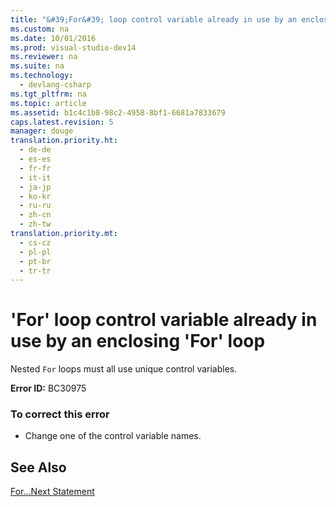 ```yaml
---
title: "&#39;For&#39; loop control variable already in use by an enclosing &#39;For&#39; loop"
ms.custom: na
ms.date: 10/01/2016
ms.prod: visual-studio-dev14
ms.reviewer: na
ms.suite: na
ms.technology: 
  - devlang-csharp
ms.tgt_pltfrm: na
ms.topic: article
ms.assetid: b1c4c1b8-98c2-4958-8bf1-6681a7833679
caps.latest.revision: 5
manager: douge
translation.priority.ht: 
  - de-de
  - es-es
  - fr-fr
  - it-it
  - ja-jp
  - ko-kr
  - ru-ru
  - zh-cn
  - zh-tw
translation.priority.mt: 
  - cs-cz
  - pl-pl
  - pt-br
  - tr-tr
---
```

# &#39;For&#39; loop control variable already in use by an enclosing &#39;For&#39; loop
Nested `For` loops must all use unique control variables.  
  
 **Error ID:** BC30975  
  
### To correct this error  
  
-   Change one of the control variable names.  
  
## See Also  
 [For...Next Statement](../Topic/For...Next%20Statement%20\(Visual%20Basic\).md)